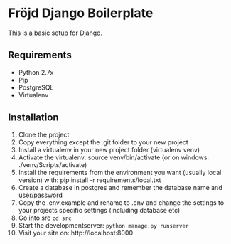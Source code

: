 # Fröjd Django Boilerplate
This is a basic setup for Django.

## Requirements
- Python 2.7x
- Pip
- PostgreSQL
- Virtualenv

## Installation
1. Clone the project
2. Copy everything except the .git folder to your new project
3. Install a virtualenv in your new project folder (virtualenv venv)
4. Activate the virtualenv: source venv/bin/activate (or on windows: ./venv/Scripts/activate)
4. Install the requirements from the environment you want (usually local version) with: pip install -r requirements/local.txt
5. Create a database in postgres and remember the database name and user/password
6. Copy the .env.example and rename to .env and change the settings to your projects specific settings (including database etc)
7. Go into src `cd src`
8. Start the developmentserver: `python manage.py runserver`
9. Visit your site on: http://localhost:8000
